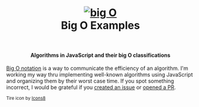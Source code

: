 <h1 align="center">
  <a href="https://github.com/cyk/big-o"><img src="https://cloud.githubusercontent.com/assets/423755/15918338/a3e7ef50-2dba-11e6-87b6-44e5b85f3549.png" alt="big O"></a>
  <br>
  Big O Examples
  <br>
  <br>
</h1>

<h4 align="center">Algorithms in JavaScript and their big O classifications</h4>

[Big O notation](https://en.wikipedia.org/wiki/Big_O_notation) is a way to communicate the efficiency of an algorithm. I'm working my way thru implementing well-known algorithms using JavaScript and organizing them by their worst case time. If you spot something incorrect, I would be grateful if you [created an issue](https://github.com/cyk/big-o/issues) or [opened a PR](https://github.com/cyk/big-o/pulls).

<small>Tire icon by [Icons8](https://icons8.com)</small>